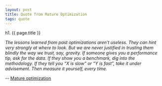 ```yaml
---
layout: post
title: Quote from Mature Optimization
tags: quote
---
```


h1. {{ page.title }}

<em>
The lessons learned from past optimizations aren’t useless. They can hint very strongly at where to look. But we are never justified in trusting them blindly the way we trust, say, gravity. If someone gives you a performance tip, ask for the data. If they show you a benchmark, dig into the methodology. If they tell you “X is slow” or “Y is fast”, take it under advisement. Then measure it yourself, every time.
</em>

<p>-- <a href="http://carlos.bueno.org/optimization/mature-optimization.pdf">Mature optimization</p>
